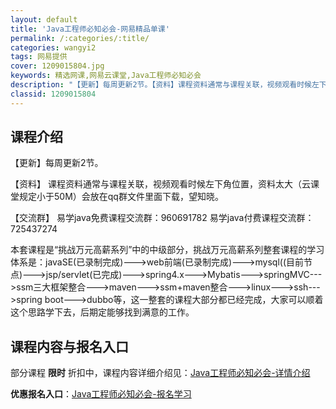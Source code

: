 ```yaml
---
layout: default
title: 'Java工程师必知必会-网易精品单课'
permalink: /:categories/:title/
categories: wangyi2
tags: 网易提供
cover: 1209015804.jpg
keywords: 精选网课,网易云课堂,Java工程师必知必会
description: "【更新】每周更新2节。【资料】课程资料通常与课程关联，视频观看时候左下角位置，资料太大（云课堂规定小于50M）会放在qq群文件里面下载，望知晓。【交流群】易学java免费课程交流群：9606"
classid: 1209015804
---
```


## 课程介绍

【更新】每周更新2节。

【资料】
课程资料通常与课程关联，视频观看时候左下角位置，资料太大（云课堂规定小于50M）会放在qq群文件里面下载，望知晓。

【交流群】
易学java免费课程交流群：960691782
易学java付费课程交流群：725437274

本套课程是“挑战万元高薪系列”中的中级部分，挑战万元高薪系列整套课程的学习体系是：javaSE(已录制完成)--->web前端(已录制完成)--->mysql((目前节点)--->jsp/servlet(已完成)--->spring4.x--->Mybatis--->springMVC--->ssm三大框架整合--->maven--->ssm+maven整合--->linux--->ssh--->spring boot--->dubbo等，这一整套的课程大部分都已经完成，大家可以顺着这个思路学下去，后期定能够找到满意的工作。

## 课程内容与报名入口

部分课程 **限时** 折扣中，课程内容详细介绍见：[Java工程师必知必会-详情介绍](https://study.163.com/course/introduction/1209015804.htm?share=1&shareId=1025206652&utm_campaign=share&utm_medium=iphoneShare&utm_source=&utm_u=1025206652)

**优惠报名入口**：[Java工程师必知必会-报名学习](https://study.163.com/course/introduction/1209015804.htm?share=1&shareId=1025206652&utm_campaign=share&utm_medium=iphoneShare&utm_source=&utm_u=1025206652)

